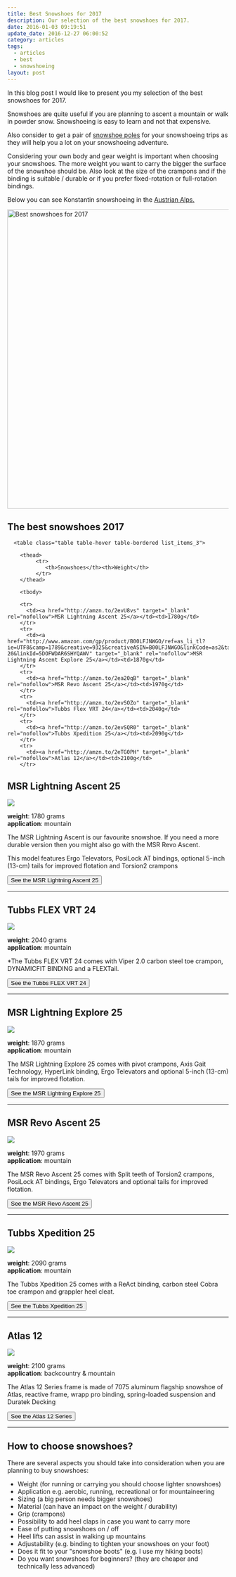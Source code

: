 ```yaml
---
title: Best Snowshoes for 2017
description: Our selection of the best snowshoes for 2017.
date: 2016-01-03 09:19:51
update_date: 2016-12-27 06:00:52
category: articles
tags:
  - articles
  - best
  - snowshoeing
layout: post
---
```

In this blog post I would like to present you my selection of the best snowshoes for 2017.  

Snowshoes are quite useful if you are planning to ascent a mountain or walk in powder snow. Snowshoeing is easy to learn and not that expensive.  

Also consider to get a pair of [snowshoe poles](http://www.hikeventures.com/best-trekking-and-snowshoeing-poles/) for your snowshoeing trips as they will help you a lot on your snowshoeing adventure.   

Considering your own body and gear weight is important when choosing your snowshoes. The more weight you want to carry the bigger the surface of the snowshoe should be. Also look at the size of the crampons and if the binding is suitable / durable or if you prefer fixed-rotation or full-rotation bindings.  

Below you can see Konstantin snowshoeing in the [Austrian Alps.](http://www.hikeventures.com/Testing-MSR-Revo-Ascent-Light-Deploy-T2-Flight-2-Austrian-Alps/)  

<a data-flickr-embed="true"  href="https://www.flickr.com/photos/90204224@N07/24785831751/in/photolist-Dm1oBg-DUv9z4-DLeSfK-qNgY7t-DJ5oFY-Dm1YSa-DSbpUy-CWZxhh-Dm1SnM-DJ5qtf-DLeWra-CWZhq3-CX6ZLM-DsowUj-CWZoVY-DJ55xd-CWYQyo-CX6sRF-DUueLP-r3peJw" title="Best snowshoes for 2017"><img src="https://c8.staticflickr.com/2/1648/24785831751_f329cb1417_b.jpg" width="1024" height="681" alt="Best snowshoes for 2017"></a><script async src="//embedr.flickr.com/assets/client-code.js" charset="utf-8"></script>  

<h2> The best snowshoes 2017</h2>  

<div class="table-responsive">  

      <table class="table table-hover table-bordered list_items_3">  

        <thead>  
             <tr>  
                <th>Snowshoes</th><th>Weight</th>  
             </tr>  
        </thead>  

        <tbody>  

        <tr>  
          <td><a href="http://amzn.to/2evU8vs" target="_blank" rel="nofollow">MSR Lightning Ascent 25</a></td><td>1780g</td>  
        </tr>  
        <tr>  
          <td><a href="http://www.amazon.com/gp/product/B00LFJNWGO/ref=as_li_tl?ie=UTF8&camp=1789&creative=9325&creativeASIN=B00LFJNWGO&linkCode=as2&tag=hikeve-20&linkId=5DOFWDAR6SHYQAWV" target="_blank" rel="nofollow">MSR Lightning Ascent Explore 25</a></td><td>1870g</td>  
        </tr>  
        <tr>  
          <td><a href="http://amzn.to/2ea20qB" target="_blank" rel="nofollow">MSR Revo Ascent 25</a></td><td>1970g</td>  
        </tr>  
        <tr>  
          <td><a href="http://amzn.to/2evSOZo" target="_blank" rel="nofollow">Tubbs Flex VRT 24</a></td><td>2040g</td>  
        </tr>  
        <tr>  
          <td><a href="http://amzn.to/2evSQR0" target="_blank" rel="nofollow">Tubbs Xpedition 25</a></td><td>2090g</td>  
        </tr>  
        <tr>  
          <td><a href="http://amzn.to/2eTG0PH" target="_blank" rel="nofollow">Atlas 12</a></td><td>2100g</td>  
        </tr>  
</tbody>  
</table>  
</div>  

<!--more-->

## MSR Lightning Ascent 25

<a href="http://www.amazon.com/gp/product/B00LFJNHQ4/ref=as_li_tl?ie=UTF8&camp=1789&creative=9325&creativeASIN=B00LFJNHQ4&linkCode=as2&tag=hikeve-20&linkId=YIDJETI36CMR7GF4" rel="nofollow"><img border="0" src="http://ws-na.amazon-adsystem.com/widgets/q?_encoding=UTF8&ASIN=B00LFJNHQ4&Format=_SL250_&ID=AsinImage&MarketPlace=US&ServiceVersion=20070822&WS=1&tag=hikeve-20" ></a><img src="http://ir-na.amazon-adsystem.com/e/ir?t=hikeve-20&l=as2&o=1&a=B00LFJNHQ4" width="1" height="1" border="0" alt="MSR Lightning Ascent 25" style="border:none !important; margin:0px !important;" />  

**weight**: 1780 grams  
**application**: mountain  

The MSR Lightning Ascent is our favourite snowshoe. If you need a more durable version then you might also go with the MSR Revo Ascent.  

This model features Ergo Televators, PosiLock AT bindings, optional 5-inch (13-cm) tails for improved flotation and Torsion2 crampons  

<a href="http://amzn.to/2evU8vs" target="_blank" rel="nofollow"><button type="button" class="btn btn-danger">See the MSR Lightning Ascent 25</button></a>  

<hr>

## Tubbs FLEX VRT 24

<a href="http://www.amazon.com/gp/product/B00Q904HD6/ref=as_li_tl?ie=UTF8&camp=1789&creative=9325&creativeASIN=B00Q904HD6&linkCode=as2&tag=hikeve-20&linkId=775ITK4RI5T2U3CQ" rel="nofollow"><img border="0" src="http://ws-na.amazon-adsystem.com/widgets/q?_encoding=UTF8&ASIN=B00Q904HD6&Format=_SL250_&ID=AsinImage&MarketPlace=US&ServiceVersion=20070822&WS=1&tag=hikeve-20" ></a><img src="http://ir-na.amazon-adsystem.com/e/ir?t=hikeve-20&l=as2&o=1&a=B00Q904HD6" width="1" height="1" border="0" alt="Tubbs FLEX VRT 24" style="border:none !important; margin:0px !important;" />  

**weight**: 2040 grams  
**application**: mountain  

*The Tubbs FLEX VRT 24 comes with Viper 2.0 carbon steel toe crampon, DYNAMICFIT BINDING and a FLEXTail.  

<a href="http://amzn.to/2evSOZo" target="_blank" rel="nofollow"><button type="button" class="btn btn-danger">See the Tubbs FLEX VRT 24</button></a>  

<hr>

## MSR Lightning Explore 25

<a href="http://www.amazon.com/gp/product/B00LFJNWGO/ref=as_li_tl?ie=UTF8&camp=1789&creative=9325&creativeASIN=B00LFJNWGO&linkCode=as2&tag=hikeve-20&linkId=5DOFWDAR6SHYQAWV" rel="nofollow"><img border="0" src="http://ws-na.amazon-adsystem.com/widgets/q?_encoding=UTF8&ASIN=B00LFJNWGO&Format=_SL250_&ID=AsinImage&MarketPlace=US&ServiceVersion=20070822&WS=1&tag=hikeve-20" ></a><img src="http://ir-na.amazon-adsystem.com/e/ir?t=hikeve-20&l=as2&o=1&a=B00LFJNWGO" width="1" height="1" border="0" alt="MSR Lightning Explore 25" style="border:none !important; margin:0px !important;" />  

**weight**: 1870 grams  
**application**: mountain  

The MSR Lightning Explore 25 comes with pivot crampons, Axis Gait Technology, HyperLink binding, Ergo Televators and optional 5-inch (13-cm) tails for improved flotation.  

<a href="http://www.amazon.com/gp/product/B00LFJNWGO/ref=as_li_tl?ie=UTF8&camp=1789&creative=9325&creativeASIN=B00LFJNWGO&linkCode=as2&tag=hikeve-20&linkId=5DOFWDAR6SHYQAWV" target="_blank" rel="nofollow"><button type="button" class="btn btn-danger">See the MSR Lightning Explore 25</button></a>  

<hr>

## MSR Revo Ascent 25

<a href="http://www.amazon.com/gp/product/B00LFJO5NI/ref=as_li_tl?ie=UTF8&camp=1789&creative=9325&creativeASIN=B00LFJO5NI&linkCode=as2&tag=hikeve-20&linkId=ADHSRTEBIYMKSWHX" rel="nofollow"><img border="0" src="http://ws-na.amazon-adsystem.com/widgets/q?_encoding=UTF8&ASIN=B00LFJO5NI&Format=_SL250_&ID=AsinImage&MarketPlace=US&ServiceVersion=20070822&WS=1&tag=hikeve-20" ></a><img src="http://ir-na.amazon-adsystem.com/e/ir?t=hikeve-20&l=as2&o=1&a=B00LFJO5NI" width="1" height="1" border="0" alt="MSR Revo Ascent 25" style="border:none !important; margin:0px !important;" />  

**weight**: 1970 grams  
**application**: mountain  

The MSR Revo Ascent 25 comes with  Split teeth of Torsion2 crampons, PosiLock AT bindings, Ergo Televators and optional tails for improved flotation.  

<a href="http://amzn.to/2ea20qB" target="_blank" rel="nofollow"><button type="button" class="btn btn-danger">See the MSR Revo Ascent 25</button></a>  

<hr>

## Tubbs Xpedition 25

<a href="http://www.amazon.com/gp/product/B00ECPPX8S/ref=as_li_tl?ie=UTF8&camp=1789&creative=9325&creativeASIN=B00ECPPX8S&linkCode=as2&tag=hikeve-20&linkId=HCYZ4YFLRZOVRSLA" rel="nofollow"><img border="0" src="http://ws-na.amazon-adsystem.com/widgets/q?_encoding=UTF8&ASIN=B00ECPPX8S&Format=_SL250_&ID=AsinImage&MarketPlace=US&ServiceVersion=20070822&WS=1&tag=hikeve-20" ></a><img src="http://ir-na.amazon-adsystem.com/e/ir?t=hikeve-20&l=as2&o=1&a=B00ECPPX8S" width="1" height="1" border="0" alt="Tubbs Xpedition 25" style="border:none !important; margin:0px !important;" />  

**weight**: 2090 grams  
**application**: mountain  

The Tubbs Xpedition 25 comes with a ReAct binding, carbon steel Cobra toe crampon and grappler heel cleat.  

<a href="http://amzn.to/2evSQR0" target="_blank" rel="nofollow"><button type="button" class="btn btn-danger">See the Tubbs Xpedition 25</button></a>  

<hr>

## Atlas 12

<a  href="http://www.amazon.com/gp/product/B0000AN4EK/ref=as_li_tl?ie=UTF8&camp=1789&creative=9325&creativeASIN=B0000AN4EK&linkCode=as2&tag=hikeve-20&linkId=4JUOh3Q6ICUQI46M" rel="nofollow"><img border="0" src="http://ws-na.amazon-adsystem.com/widgets/q?_encoding=UTF8&ASIN=B0000AN4EK&Format=_SL250_&ID=AsinImage&MarketPlace=US&ServiceVersion=20070822&WS=1&tag=hikeve-20" ></a><img src="http://ir-na.amazon-adsystem.com/e/ir?t=hikeve-20&l=as2&o=1&a=B0000AN4EK" width="1" height="1" border="0" alt="Atlas 12 Series" style="border:none !important; margin:0px !important;" />  

**weight**: 2100 grams  
**application**: backcountry & mountain  

The Atlas 12 Series frame is made of 7075 aluminum flagship snowshoe of Atlas, reactive frame, wrapp pro binding, spring-loaded suspension and Duratek Decking  

<a href="http://amzn.to/2eTG0PH" target="_blank" rel="nofollow"><button type="button" class="btn btn-danger">See the Atlas 12 Series</button></a>  

<hr>

## How to choose snowshoes?

There are several aspects you should take into consideration when you are planning to buy snowshoes:  

* Weight (for running or carrying you should choose lighter snowshoes)  
* Application e.g. aerobic, running, recreational or for mountaineering  
* Sizing (a big person needs bigger snowshoes)  
* Material (can have an impact on the weight / durability)  
* Grip (crampons)  
* Possibility to add heel claps in case you want to carry more  
* Ease of putting snowshoes on / off  
* Heel lifts can assist in walking up mountains  
* Adjustability (e.g. binding to tighten your snowshoes on your foot)  
* Does it fit to your "snowshoe boots" (e.g. I use my hiking boots)  
* Do you want snowshoes for beginners? (they are cheaper and technically less advanced)
